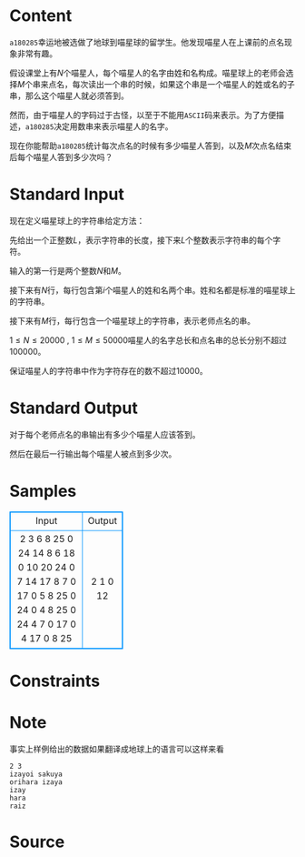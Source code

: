 
# Content

`a180285`幸运地被选做了地球到喵星球的留学生。他发现喵星人在上课前的点名现象非常有趣。

假设课堂上有$N$个喵星人，每个喵星人的名字由姓和名构成。喵星球上的老师会选择$M$个串来点名，每次读出一个串的时候，如果这个串是一个喵星人的姓或名的子串，那么这个喵星人就必须答到。

然而，由于喵星人的字码过于古怪，以至于不能用`ASCII`码来表示。为了方便描述，`a180285`决定用数串来表示喵星人的名字。

现在你能帮助`a180285`统计每次点名的时候有多少喵星人答到，以及$M$次点名结束后每个喵星人答到多少次吗？

# Standard Input

现在定义喵星球上的字符串给定方法：

先给出一个正整数$L$，表示字符串的长度，接下来$L$个整数表示字符串的每个字符。

输入的第一行是两个整数$N$和$M$。

接下来有$N$行，每行包含第$i$个喵星人的姓和名两个串。姓和名都是标准的喵星球上的字符串。

接下来有$M$行，每行包含一个喵星球上的字符串，表示老师点名的串。

$1 \leq N \leq 20000$ , $1 \leq M \leq 50000$喵星人的名字总长和点名串的总长分别不超过$100000$。

保证喵星人的字符串中作为字符存在的数不超过$10000$。

# Standard Output

对于每个老师点名的串输出有多少个喵星人应该答到。

然后在最后一行输出每个喵星人被点到多少次。

# Samples

<style>
        table,table tr th, table tr td { border:1px solid #0094ff; }
        table { width: 200px; min-height: 25px; line-height: 25px; text-align: center; border-collapse: collapse;}   
    </style>
<table>
	<tr>
		<td>Input</td>
		<td>Output</td>
	</tr>
<tr><td>2 3
6 8 25 0 24 14 8 6 18 0 10 20 24 0
7 14 17 8 7 0 17 0 5 8 25 0 24 0
4 8 25 0 24
4 7 0 17 0
4 17 0 8 25</td><td>2
1
0
12</td></tr></table>


# Constraints



# Note

事实上样例给出的数据如果翻译成地球上的语言可以这样来看
```
2 3
izayoi sakuya
orihara izaya
izay
hara
raiz
```

# Source


